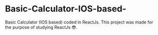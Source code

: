# Basic-Calculator-IOS-based-
Basic Calculator (IOS based) coded in ReactJs. This project was made for the purpose of studying ReactJs 😎.
